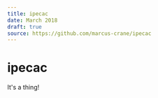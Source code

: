 ```yaml
---
title: ipecac
date: March 2018
draft: true
source: https://github.com/marcus-crane/ipecac
---
```


# ipecac

It's a thing!
